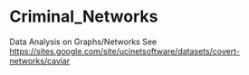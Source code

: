 # Criminal_Networks
Data Analysis on Graphs/Networks 
See https://sites.google.com/site/ucinetsoftware/datasets/covert-networks/caviar  
